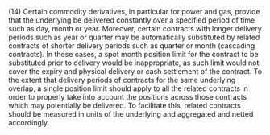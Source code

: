 (14) Certain commodity derivatives, in particular for power and gas, provide that the underlying be delivered constantly over a specified period of time such as day, month or year. Moreover, certain contracts with longer delivery periods such as year or quarter may be automatically substituted by related contracts of shorter delivery periods such as quarter or month (cascading contracts). In these cases, a spot month position limit for the contract to be substituted prior to delivery would be inappropriate, as such limit would not cover the expiry and physical delivery or cash settlement of the contract. To the extent that delivery periods of contracts for the same underlying overlap, a single position limit should apply to all the related contracts in order to properly take into account the positions across those contracts which may potentially be delivered. To facilitate this, related contracts should be measured in units of the underlying and aggregated and netted accordingly.